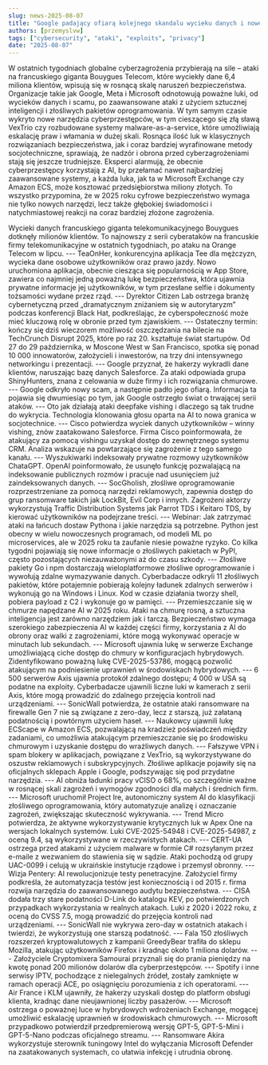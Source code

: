 ```yaml
---
slug: news-2025-08-07
title: "Google padający ofiarą kolejnego skandalu wycieku danych i nowej fali cyberataków"
authors: [przemyslvw]
tags: ["cybersecurity", "ataki", "exploits", "privacy"]
date: "2025-08-07"
---
```


W ostatnich tygodniach globalne cyberzagrożenia przybierają na sile – ataki na francuskiego giganta Bouygues Telecom, które wyciekły dane 6,4 miliona klientów, wpisują się w rosnącą skalę naruszeń bezpieczeństwa. Organizacje takie jak Google, Meta i Microsoft odnotowują poważne luki, od wycieków danych i scamu, po zaawansowane ataki z użyciem sztucznej inteligencji i złośliwych pakietów oprogramowania. W tym samym czasie wykryto nowe narzędzia cyberprzestępców, w tym cieszącego się złą sławą VexTrio czy rozbudowane systemy malware-as-a-service, które umożliwiają eskalację praw i włamania w dużej skali. Rosnąca ilość luk w klasycznych rozwiązaniach bezpieczeństwa, jak i coraz bardziej wyrafinowane metody socjotechniczne, sprawiają, że nadzór i obrona przed cyberzagrożeniami stają się jeszcze trudniejsze. Eksperci alarmują, że obecnie cyberprzestępcy korzystają z AI, by przełamać nawet najbardziej zaawansowane systemy, a każda luka, jak ta w Microsoft Exchange czy Amazon ECS, może kosztować przedsiębiorstwa miliony złotych. To wszystko przypomina, że w 2025 roku cyfrowe bezpieczeństwo wymaga nie tylko nowych narzędzi, lecz także głębokiej świadomości i natychmiastowej reakcji na coraz bardziej złożone zagrożenia.

<!-- truncate -->

Wycieki danych francuskiego giganta telekomunikacyjnego Bouygues dotknęły milionów klientów. To najnowszy z serii cyberataków na francuskie firmy telekomunikacyjne w ostatnich tygodniach, po ataku na Orange Telecom w lipcu. --- TeaOnHer, konkurencyjna aplikacja Tee dla mężczyzn, wycieka dane osobowe użytkowników oraz prawo jazdy. Nowo uruchomiona aplikacja, obecnie ciesząca się popularnością w App Store, zawiera co najmniej jedną poważną lukę bezpieczeństwa, która ujawnia prywatne informacje jej użytkowników, w tym przesłane selfie i dokumenty tożsamości wydane przez rząd. --- Dyrektor Citizen Lab ostrzega branżę cybernetyczną przed „dramatycznym zniżaniem się w autorytaryzm” podczas konferencji Black Hat, podkreślając, że cyberspołeczność może mieć kluczową rolę w obronie przed tym zjawiskiem. --- Ostateczny termin: kończy się dziś wieczorem możliwość oszczędzania na bilecie na TechCrunch Disrupt 2025, które po raz 20. kształtuje świat startupów. Od 27 do 29 października, w Moscone West w San Francisco, spotka się ponad 10 000 innowatorów, założycieli i inwestorów, na trzy dni intensywnego networkingu i prezentacji. --- Google przyznał, że hakerzy wykradli dane klientów, naruszając bazę danych Salesforce. Za ataki odpowiada grupa ShinyHunters, znana z celowania w duże firmy i ich rozwiązania chmurowe. --- Google odkryło nowy scam, a następnie padło jego ofiarą. Informacja ta pojawia się dwumiesiąc po tym, jak Google ostrzegło świat o trwającej serii ataków. --- Oto jak działają ataki deepfake vishing i dlaczego są tak trudne do wykrycia. Technologia klonowania głosu oparta na AI to nowa granica w socjotechnice. --- Cisco potwierdza wyciek danych użytkowników – winny vishing, znów zaatakowano Salesforce. Firma Cisco poinformowała, że atakujący za pomocą vishingu uzyskał dostęp do zewnętrznego systemu CRM. Analiza wskazuje na powtarzające się zagrożenie z tego samego kanału. --- Wyszukiwarki indeksowały prywatne rozmowy użytkowników ChataGPT. OpenAI poinformowało, że usunęło funkcję pozwalającą na indeksowanie publicznych rozmów i pracuje nad usunięciem już zaindeksowanych danych. --- SocGholish, złośliwe oprogramowanie rozprzestrzeniane za pomocą narzędzi reklamowych, zapewnia dostęp do grup ransomware takich jak LockBit, Evil Corp i innych. Zagrożeni aktorzy wykorzystują Traffic Distribution Systems jak Parrot TDS i Keitaro TDS, by kierować użytkowników na podejrzane treści. --- Webinar: Jak zatrzymać ataki na łańcuch dostaw Pythona i jakie narzędzia są potrzebne. Python jest obecny w wielu nowoczesnych programach, od modeli ML po microservices, ale w 2025 roku ta zaufanie niesie poważne ryzyko. Co kilka tygodni pojawiają się nowe informacje o złośliwych pakietach w PyPI, często pozostających niezauważonymi aż do czasu szkody. --- Złośliwe pakiety Go i npm dostarczają wieloplatformowe złośliwe oprogramowanie i wywołują zdalne wymazywanie danych. Cyberbadacze odkryli 11 złośliwych pakietów, które potajemnie pobierają kolejny ładunek zdalnych serwerów i wykonują go na Windows i Linux. Kod w czasie działania tworzy shell, pobiera payload z C2 i wykonuje go w pamięci. --- Przemieszczanie się w chmurze napędzane AI w 2025 roku. Ataki na chmurę rosną, a sztuczna inteligencja jest zarówno narzędziem jak i tarczą. Bezpieczeństwo wymaga szerokiego zabezpieczenia AI w każdej części firmy, korzystania z AI do obrony oraz walki z zagrożeniami, które mogą wykonywać operacje w minutach lub sekundach. --- Microsoft ujawnia lukę w serwerze Exchange umożliwiającą ciche dostęp do chmury w konfiguracjach hybrydowych. Zidentyfikowano poważną lukę CVE-2025-53786, mogącą pozwolić atakującym na podniesienie uprawnień w środowiskach hybrydowych. --- 6 500 serwerów Axis ujawnia protokół zdalnego dostępu; 4 000 w USA są podatne na exploity. Cyberbadacze ujawnili liczne luki w kamerach z serii Axis, które mogą prowadzić do zdalnego przejęcia kontroli nad urządzeniami. --- SonicWall potwierdza, że ostatnie ataki ransomware na firewalle Gen 7 nie są związane z zero-day, lecz z starszą, już załataną podatnością i powtórnym użyciem haseł. --- Naukowcy ujawnili lukę ECScape w Amazon ECS, pozwalającą na kradzież poświadczeń między zadaniami, co umożliwia atakującym przemieszczanie się po środowisku chmurowym i uzyskanie dostępu do wrażliwych danych. --- Fałszywe VPN i spam blokery w aplikacjach, powiązane z VexTrio, są wykorzystywane do oszustw reklamowych i subskrypcyjnych. Złośliwe aplikacje pojawiły się na oficjalnych sklepach Apple i Google, podszywając się pod przydatne narzędzia. --- AI obniża ładunki pracy vCISO o 68%, co szczególnie ważne w rosnącej skali zagrożeń i wymogów zgodności dla małych i średnich firm. --- Microsoft uruchomił Project Ire, autonomiczny system AI do klasyfikacji złośliwego oprogramowania, który automatyzuje analizę i oznaczanie zagrożeń, zwiększając skuteczność wykrywania. --- Trend Micro potwierdza, że aktywne wykorzystywanie krytycznych luk w Apex One na wersjach lokalnych systemów. Luki CVE-2025-54948 i CVE-2025-54987, z oceną 9.4, są wykorzystywane w rzeczywistych atakach. --- CERT-UA ostrzega przed atakami z użyciem malware w formie C# rozsyłanym przez e-maile z wezwaniem do stawienia się w sądzie. Ataki pochodzą od grupy UAC-0099 i celują w ukraińskie instytucje rządowe i przemysł obronny. --- Wizja Pentery: AI rewolucjonizuje testy penetracyjne. Założyciel firmy podkreśla, że automatyzacja testów jest koniecznością i od 2015 r. firma rozwija narzędzia do zaawansowanego audytu bezpieczeństwa. --- CISA dodała trzy stare podatności D-Link do katalogu KEV, po potwierdzonych przypadkach wykorzystania w realnych atakach. Luki z 2020 i 2022 roku, z oceną do CVSS 7.5, mogą prowadzić do przejęcia kontroli nad urządzeniami. --- SonicWall nie wykrywa zero-day w ostatnich atakach i twierdzi, że wykorzystują one starszą podatność. --- Fala 150 złośliwych rozszerzeń kryptowalutowych z kampanii GreedyBear trafiła do sklepu Mozilla, atakując użytkowników Firefox i kradnąc około 1 miliona dolarów. --- Założyciele Cryptomixera Samourai przyznali się do prania pieniędzy na kwotę ponad 200 milionów dolarów dla cyberprzestępców. --- Spotify i inne serwisy IPTV, pochodzące z nielegalnych źródeł, zostały zamknięte w ramach operacji ACE, po osiągnięciu porozumienia z ich operatorami. --- Air France i KLM ujawniły, że hakerzy uzyskali dostęp do platform obsługi klienta, kradnąc dane nieujawnionej liczby pasażerów. --- Microsoft ostrzega o poważnej luce w hybrydowych wdrożeniach Exchange, mogącej umożliwić eskalację uprawnień w środowiskach chmurowych. --- Microsoft przypadkowo potwierdził przedpremierową wersję GPT-5, GPT-5-Mini i GPT-5-Nano podczas oficjalnego streamu. --- Ransomware Akira wykorzystuje sterownik tuningowy Intel do wyłączania Microsoft Defender na zaatakowanych systemach, co ułatwia infekcję i utrudnia obronę.
